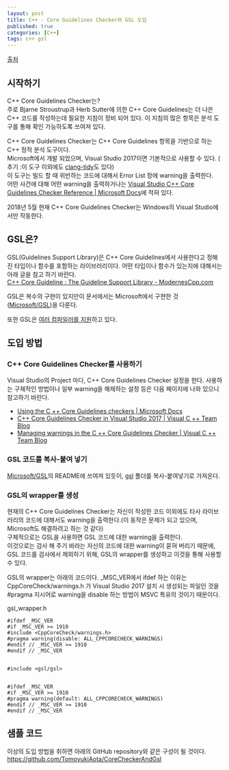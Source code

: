 ```yaml
---
layout: post
title: C++ - Core Guidelines Checker와 GSL 도입
published: true
categories: [C++]
tags: c++ gsl
---
```

[출처](https://qiita.com/TomoyukiAota/items/28b39d77646daa74291a )  
  
## 시작하기
C++ Core Guidelines Checker는?  
주로 Bjarne Stroustrup과 Herb Sutter에 의한 C++ Core Guidelines는 더 나은 C++ 코드를 작성하는데 필요한 지침이 정비 되어 있다. 이 지침의 많은 항목은 분석 도구를 통해 확인 가능하도록 쓰여져 있다.  
  
C++ Core Guidelines Checker는 C++ Core Guidelines 항목을 기반으로 하는 C++ 정적 분석 도구이다.  
Microsoft에서 개발 되었으며, Visual Studio 2017이면 기본적으로 사용할 수 있다. ( 추기 :이 도구 이외에도 [clang-tidy](http://clang.llvm.org/extra/clang-tidy/)도 있다)  
이 도구는 빌드 할 때 위반하는 코드에 대해서 Error List 창에 warning을 출력한다.  
어떤 사건에 대해 어떤 warning을 출력하거나는 [Visual Studio C++ Core Guidelines Checker Reference | Microsoft Docs](https://docs.microsoft.com/ko-kr/visualstudio/code-quality/code-analysis-for-cpp-corecheck?view=vs-2019 )에 적혀 있다.
  
2018년 5월 현재 C++ Core Guidelines Checker는 Windows의 Visual Studio에서만 작동한다.  
  
  
## GSL은?
GSL(Guidelines Support Library)은 C++ Core Guidelines에서 사용한다고 정해진 타입이나 함수를 포함하는 라이브러리이다. 어떤 타입이나 함수가 있는지에 대해서는 아래 글을 참고 하기 바란다.  
[C++ Core Guideline : The Guideline Support Library - ModernesCpp.com](http://www.modernescpp.com/index.php/c-core-guideline-the-guidelines-support-library )  
  
GSL은 복수의 구현이 있지만이 문서에서는 Microsoft에서 구현한 것([Microsoft/GSL](https://github.com/Microsoft/GSL ))을 다룬다.  
  
또한 GSL은 [여러 컴파일러를 지원](https://github.com/Microsoft/GSL#supported-platforms )하고 있다.  
  
  
  
## 도입 방법
  
### C++ Core Guidelines Checker를 사용하기
Visual Studio의 Project 마다, C++ Core Guidelines Checker 설정을 한다. 사용하는 구체적인 방법이나 일부 warning을 해제하는 설정 등은 다음 페이지에 나와 있으니 참고하기 바란다.  
- [Using the C ++ Core Guidelines checkers | Microsoft Docs](https://docs.microsoft.com/en-us/visualstudio/code-quality/using-the-cpp-core-guidelines-checkers )
- [C++ Core Guidelines Checker in Visual Studio 2017 | Visual C ++ Team Blog](https://blogs.msdn.microsoft.com/vcblog/2017/08/11/c-core-guidelines-checker-in-visual-studio-2017/ )
- [Managing warnings in the C ++ Core Guidelines Checker | Visual C ++ Team Blog](https://blogs.msdn.microsoft.com/vcblog/2017/08/14/managing-warnings-in-the-c-core-guidelines-checker/ )
  
  
### GSL 코드를 복사-붙여 넣기
[Microsoft/GSL](https://github.com/Microsoft/GSL )의 README에 쓰여져 있듯이, [gsl](https://github.com/Microsoft/GSL/tree/master/include/gsl ) 폴더를 복사-붙여넣기로 가져온다.  
  
  
### GSL의 wrapper를 생성
현재의 C++ Core Guidelines Checker는 자신이 작성한 코드 이외에도 타사 라이브러리의 코드에 대해서도 warning을 출력한다.(이 동작은 문제가 되고 있으며, Microsoft도 해결하려고 하는 것 같다)  
구체적으로는 GSL을 사용하면 GSL 코드에 대한 warning을 출력한다.  
이것으로는 검사 해 주기 바라는 자신의 코드에 대한 warning이 묻혀 버리기 때문에, GSL 코드를 검사에서 제외하기 위해, GSL의 wrapper를 생성하고 이것을 통해 사용할 수 있다.  
  
GSL의 wrapper는 아래의 코드이다. _MSC_VER에서 ifdef 하는 이유는 CppCoreCheck/warnings.h 가 Visual Studio 2017 설치 시 생성되는 파일인 것을  #pragma 지시어로 warning을 disable 하는 방법이 MSVC 특유의 것이기 때문이다.  
  
gsl_wrapper.h  
```
#ifdef _MSC_VER
#if _MSC_VER >= 1910
#include <CppCoreCheck/warnings.h>
#pragma warning(disable: ALL_CPPCORECHECK_WARNINGS)
#endif // _MSC_VER >= 1910
#endif // _MSC_VER


#include <gsl/gsl>


#ifdef _MSC_VER
#if _MSC_VER >= 1910
#pragma warning(default: ALL_CPPCORECHECK_WARNINGS)
#endif // _MSC_VER >= 1910
#endif // _MSC_VER
```
  
  
## 샘플 코드
이상의 도입 방법을 취하면 아래의 GitHub repository와 같은 구성이 될 것이다.  
https://github.com/TomoyukiAota/CoreCheckerAndGsl   
  
